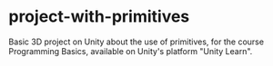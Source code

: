 # project-with-primitives
Basic 3D project on Unity about the use of primitives, for the course Programming Basics, available on Unity's platform "Unity Learn".
